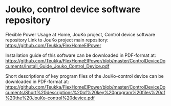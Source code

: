 # Jouko, control device software repository

Flexible Power Usage at Home, JouKo project, Control device software repository
Link to JouKo project main repository: https://github.com/Teukka/FlexHomeElPower

Installation guide of this software can be downloaded in PDF-format at: https://github.com/Teukka/FlexHomeElPower/blob/master/ControlDeviceDocuments/Install_Guide_Jouko_Control_Device.pdf

Short descriptions of key program files of the JouKo-control device can be downloaded in PDF-format at:
https://github.com/Teukka/FlexHomeElPower/blob/master/ControlDeviceDocuments/Short%20descriptions%20of%20key%20program%20files%20of%20the%20JouKo-control%20device.pdf


